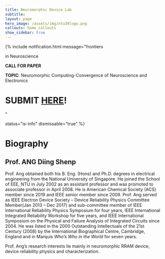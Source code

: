 ```yaml
---
title: Neuromorphic Device Lab
subtitle: 
layout: page
hero_image: /assets/img/ntu30logo.png
callouts: home_callouts
show_sidebar: true
---
```


{% include notification.html
message="frontiers

in Neuroscience

**CALL FOR PAPER**

**TOPIC**: Neuromorphic Computing-Convergence of Neuroscience and Electronics

# SUBMIT [HERE](https://www.frontiersin.org/research-topics/31730/neuromorphic-computing-convergence-of-neuroscience-and-electronics)!
"

status="is-info"
dismissable="true" %}

# Biography

## Prof. ANG Diing Shenp

 <p align = "justify"> 

Prof. Ang obtained both his B. Eng. (Hons) and Ph.D. degrees in electrical engineering from the National University of Singapore. He joined the School of EEE, NTU in July 2002 as an assistant professor and was promoted to associate professor in April 2008. He is American Chemical Society (ACS) member since 2019 and IEEE senior member since 2009. Prof. Ang served as IEEE Electron Device Society – Device Reliability Physics Committee Member(Jan 2013 – Dec 2017) and sub-committee member of IEEE International Reliability Physics Symposium for four years, IEEE International Integrated Reliability Workshop for five years, and IEEE International Symposium on the Physical and Failure Analysis of Integrated Circuits since 2004. He was listed in the 2000 Outstanding Intellectuals of the 21st Century (2008) by the International Biographical Centre, Cambridge, England and in Marquis *Who’s Who in the World* for seven years.

</p>

 <p align = "justify"> 

Prof. Ang’s research interests lie mainly in neuromorphic RRAM device, device reliability physics and characterization.

</p>

